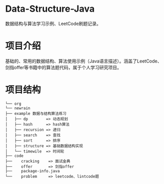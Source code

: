 # Data-Structure-Java
数据结构与算法学习示例、LeetCode刷题记录。

# 项目介绍
基础的、常用的数据结构、算法使用示例（Java语言描述）。涵盖了LeetCode、剑指offer等书籍中的算法题代码，属于个人学习研究项目。

# 项目结构
    └── org
    └── newrain
    ├── example 数据与结构算法练习
    │   ├── dp        => 动态规划
    │   ├── hash      => hash算法
    │   ├── recursion => 递归
    │   ├── search    => 查找
    │   ├── sort      => 排序
    │   ├── structure => 基础数据结构实现
    │   └── timewile  => 时间轮
    ├── code
    ├──    cracking    => 面试金典
    ├──    offer       => 剑指offer
    ├──    package-info.java
    └──    problem     => leetcode、lintcode题